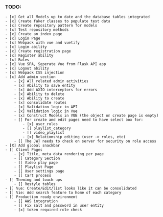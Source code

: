 ### TODO:

    - [x] Get all Models up to date and the database tables integrated
    - [x] Create faker classes to populate test data
    - [x] Create repository pattern for models
    - [x] Test repository methods
    - [x] Create an index page
    - [x] Login Page
    - [x] Webpack with vue and vuetify
    - [x] Login ability
    - [x] Create registration page
    - [x] Register ability
    - [x] Roles
    - [x] Vue SPA, Seperate Vue from Flask API app
    - [x] Logout ability
    - [x] Webpack CSS injection
    - [x] Add admin section
        - [x] All related admin activities
        - [x] Ability to save entity
        - [x] Add AXIO interceptors for errors
        - [x] Ability to delete
        - [x] Ability to create
        - [x] consolidate routes
        - [x] Validation logic in API
        - [x] Validation logic in Vue
        - [x] Construct Models in VUE (the object on create page is empty)
        - [] For create and edit pages need to have select box for:
            - [x] user_roles
            - [] playlist_category
            - [] video_playlist
            - [x] Relationship editing (user -> roles, etc)
        - [] The JWT needs to check on server for security on role access
    - [X] Add global snackbar
    - [] Client Pages
        - [x] Title, meta data rendering per page
        - [] Category Section
        - [] Video play page
        - [] Playlist Page
        - [] User settings page
        - [] Cart process
    - [] Theming and touch ups
        - [] Restyle tables
    - [] Vue: Create/Edit/list looks like it can be consolidated
    - [] Vie: Add search feature to home of each category
    - [] Production ready environment
        - [] AWS integration
        - [] Fix salt and password in user entity
        - [x] token required role check
